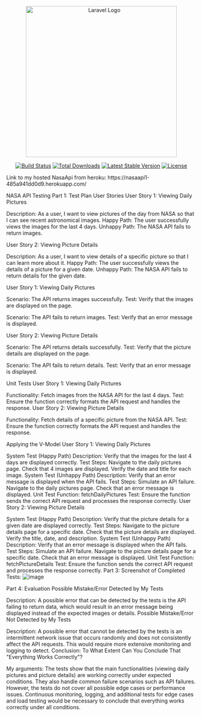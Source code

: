 <p align="center"><a href="https://laravel.com" target="_blank"><img src="https://raw.githubusercontent.com/laravel/art/master/logo-lockup/5%20SVG/2%20CMYK/1%20Full%20Color/laravel-logolockup-cmyk-red.svg" width="400" alt="Laravel Logo"></a></p>
<p align="center">
<a href="https://github.com/laravel/framework/actions"><img src="https://github.com/laravel/framework/workflows/tests/badge.svg" alt="Build Status"></a>
<a href="https://packagist.org/packages/laravel/framework"><img src="https://img.shields.io/packagist/dt/laravel/framework" alt="Total Downloads"></a>
<a href="https://packagist.org/packages/laravel/framework"><img src="https://img.shields.io/packagist/v/laravel/framework" alt="Latest Stable Version"></a>
<a href="https://packagist.org/packages/laravel/framework"><img src="https://img.shields.io/packagist/l/laravel/framework" alt="License"></a>
</p>
Link to my hosted NasaApi from heroku: https://nasaapi1-485a941dd0d9.herokuapp.com/

NASA API Testing
Part 1: Test Plan
User Stories
User Story 1: Viewing Daily Pictures

Description: As a user, I want to view pictures of the day from NASA so that I can see recent astronomical images.
Happy Path: The user successfully views the images for the last 4 days.
Unhappy Path: The NASA API fails to return images.

User Story 2: Viewing Picture Details

Description: As a user, I want to view details of a specific picture so that I can learn more about it.
Happy Path: The user successfully views the details of a picture for a given date.
Unhappy Path: The NASA API fails to return details for the given date.

User Story 1: Viewing Daily Pictures

Scenario: The API returns images successfully.
Test: Verify that the images are displayed on the page.

Scenario: The API fails to return images.
Test: Verify that an error message is displayed.

User Story 2: Viewing Picture Details

Scenario: The API returns details successfully.
Test: Verify that the picture details are displayed on the page.

Scenario: The API fails to return details.
Test: Verify that an error message is displayed.

Unit Tests
User Story 1: Viewing Daily Pictures

Functionality: Fetch images from the NASA API for the last 4 days.
Test: Ensure the function correctly formats the API request and handles the response.
User Story 2: Viewing Picture Details

Functionality: Fetch details of a specific picture from the NASA API.
Test: Ensure the function correctly formats the API request and handles the response.


Applying the V-Model
User Story 1: Viewing Daily Pictures

System Test (Happy Path)
Description: Verify that the images for the last 4 days are displayed correctly.
Test Steps:
Navigate to the daily pictures page.
Check that 4 images are displayed.
Verify the date and title for each image.
System Test (Unhappy Path)
Description: Verify that an error message is displayed when the API fails.
Test Steps:
Simulate an API failure.
Navigate to the daily pictures page.
Check that an error message is displayed.
Unit Test
Function: fetchDailyPictures
Test: Ensure the function sends the correct API request and processes the response correctly.
User Story 2: Viewing Picture Details

System Test (Happy Path)
Description: Verify that the picture details for a given date are displayed correctly.
Test Steps:
Navigate to the picture details page for a specific date.
Check that the picture details are displayed.
Verify the title, date, and description.
System Test (Unhappy Path)
Description: Verify that an error message is displayed when the API fails.
Test Steps:
Simulate an API failure.
Navigate to the picture details page for a specific date.
Check that an error message is displayed.
Unit Test
Function: fetchPictureDetails
Test: Ensure the function sends the correct API request and processes the response correctly.
Part 3: Screenshot of Completed Tests:
![image](https://github.com/GabriellaKhayutin1/NasaApi/assets/144113555/eb58ba72-d463-4fb1-bdf8-6130664189aa)

Part 4: Evaluation
Possible Mistake/Error Detected by My Tests

Description: A possible error that can be detected by the tests is the API failing to return data, which would result in an error message being displayed instead of the expected images or details.
Possible Mistake/Error Not Detected by My Tests

Description: A possible error that cannot be detected by the tests is an intermittent network issue that occurs randomly and does not consistently affect the API requests. This would require more extensive monitoring and logging to detect.
Conclusion: To What Extent Can You Conclude That "Everything Works Correctly"?

My arguments:
The tests show that the main functionalities (viewing daily pictures and picture details) are working correctly under expected conditions.
They also handle common failure scenarios such as API failures.
However, the tests do not cover all possible edge cases or performance issues. Continuous monitoring, logging, and additional tests for edge cases and load testing would be necessary to conclude that everything works correctly under all conditions.
